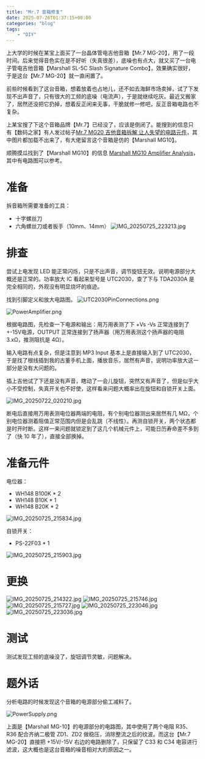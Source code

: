 ```yaml
---
title: "Mr.7 音箱修复"
date: 2025-07-26T01:37:15+08:00
categories: "blog"
tags:
    - "DIY"
---
```


上大学的时候在某宝上面买了一台晶体管电吉他音箱【Mr.7 MG-20】，用了一段时间。后来觉得音色实在是不好听（失真很差），底噪也有点大，就又买了一台电子管电吉他音箱【Marshall SL-5C Slash Signature Combo】，效果确实很好，于是这台【Mr.7 MG-20】就一直闲置了。

前些时候看到了这台音箱，想着放着也占地儿，还不如去海鲜市场卖掉，试了下发现不出声音了，只有很大的工频的底噪（电流声），于是就继续吃灰。最近又搬家了，居然还没把它扔掉，想着反正闲来无事，干脆就修一修吧，反正音箱电路也不复杂。

<!--more-->

上某宝搜了下这个音箱品牌【Mr.7】已经没了，应该是倒闭了。能搜到的信息只有【数码之家】有人发过帖子[Mr.7 MG20 吉他音箱拆解 让人失望的电路元件](https://www.mydigit.cn/thread-119495-1-1.html)，其中图片都加载不出来了，有大佬留言这个音箱是仿的【Marshall MG10】。

顺腾摸瓜找到了【Marshall MG10】的信息 [Marshall MG10 Amplifier Analysis](https://www.electrosmash.com/marshall-mg10)，其中有电路图可以参考。

# 准备

拆音箱所需要准备的工具：
* 十字螺丝刀
* 六角螺丝刀或者扳手（10mm、14mm）
![IMG_20250725_223213.jpg](./IMG_20250725_223213.jpg)

# 排查

尝试上电发现 LED 能正常闪烁，只是不出声音，调节旋钮无效。说明电源部分大概还是正常的。功率放大 IC 看起来型号是 UTC2030，查了下与 TDA2030A 是完全相同的，外观没有明显烧坏的痕迹。

找到引脚定义和放大电路图。
![UTC2030PinConnections.png](UTC2030PinConnections.png)

![PowerAmplifier.png](PowerAmplifier.png)

根据电路图，先检查一下电源和输出：用万用表测了下 +Vs -Vs 正常连接到了+-15V电源，OUTPUT 正常连接到了扬声器（用万用表测这个扬声器的电阻 3.xΩ，推测阻抗是 4Ω）。

输入电路有点复杂，但是注意到 MP3 Input 基本上是直接输入到了 UTC2030，于是找了根线插到我的古董手机上面，播放音乐，居然有声音，说明功率放大这一部分是没有大问题的。

插上吉他试了下还是没有声音，瞎动了一会儿旋钮，突然又有声音了，但是似乎大小不受控制，失真开关也不好使，这样看来问题大概率出在旋钮和自锁开关上面。

![IMG_20250722_020210.jpg](IMG_20250722_020210.jpg)

断电后直接用万用表测电位器两端的电阻，有个别电位器测出来居然有几 MΩ，个别电位器测着阻值正常范围内但是会乱跳（不线性）。再测自锁开关，两个状态都是时开时断。这样一来问题就锁定到了这几个机械元件上，可能日历寿命差不多到了（快 10 年了），直接全部换掉。

# 准备元件

电位器：
* WH148 B100K * 2
* WH148 B10K * 1
* WH148 B20K * 2

![IMG_20250725_215834.jpg](IMG_20250725_215834.jpg)

自锁开关：
* PS-22F03 * 1

![IMG_20250725_215903.jpg](IMG_20250725_215903.jpg)

# 更换

![IMG_20250725_214322.jpg](IMG_20250725_214322.jpg)
![IMG_20250725_215746.jpg](IMG_20250725_215746.jpg)
![IMG_20250725_215727.jpg](IMG_20250725_215727.jpg)
![IMG_20250725_223046.jpg](IMG_20250725_223046.jpg)
![IMG_20250725_223036.jpg](IMG_20250725_223036.jpg)

# 测试

测试发现工频的底噪没了，旋钮调节灵敏，问题解决。

# 题外话

分析电路的时候发现这个音箱的电源部分偷工减料了。

![PowerSupply.png](PowerSupply.png)

上面是【Marshall MG-10】的电源部分的电路图，其中使用了两个电阻 R35、R36 配合齐纳二极管 ZD1、ZD2 做稳压，消除整流之后的纹波。而这台【Mr.7 MG-20】直接把 +15V/-15V 右边的电路删除了，只保留了 C33 和 C34 电容进行滤波，这大概也是这台音箱的噪音相对大的原因之一。